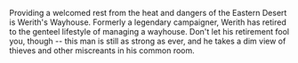 Providing a welcomed rest from the heat and dangers of the Eastern Desert is Werith's Wayhouse. Formerly a legendary campaigner, Werith has retired to the genteel lifestyle of managing a wayhouse. Don't let his retirement fool you, though -- this man is still as strong as ever, and he takes a dim view of thieves and other miscreants in his common room. 
